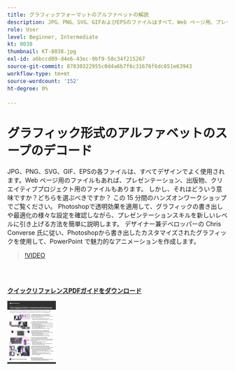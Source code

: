 ```yaml
---
title: グラフィックフォーマットのアルファベットの解読
description: JPG、PNG、SVG、GIFおよびEPSのファイルはすべて、Web ページ用、プレゼンテーション、出版物、クリエイティブプロジェクト用など、デザインでよく使用されます。 しかし、それはどういう意味ですか？どちらを選ぶべきですか？
role: User
level: Beginner, Intermediate
kt: 8038
thumbnail: KT-8038.jpg
exl-id: a6bccd09-d4e6-43ec-9bf9-58c34f215267
source-git-commit: 87830322955c0d4a6b7f6c31676f6dc651e63943
workflow-type: tm+mt
source-wordcount: '152'
ht-degree: 0%

---
```


# グラフィック形式のアルファベットのスープのデコード

JPG、PNG、SVG、GIF、EPSの各ファイルは、すべてデザインでよく使用されます。Web ページ用のファイルもあれば、プレゼンテーション、出版物、クリエイティブプロジェクト用のファイルもあります。 しかし、それはどういう意味ですか？どちらを選ぶべきですか？ この 15 分間のハンズオンワークショップでご覧ください。 Photoshopで透明効果を適用して、グラフィックの書き出しや最適化の様々な設定を確認しながら、プレゼンテーションスキルを新しいレベルに引き上げる方法を簡単に説明します。 デザイナー兼デベロッパーの Chris Converse 氏に従い、Photoshopから書き出したカスタマイズされたグラフィックを使用して、PowerPoint で魅力的なアニメーションを作成します。

>[!VIDEO](https://video.tv.adobe.com/v/333805?hidetitle=true)

<br> 

[**クイックリファレンスPDFガイドをダウンロード**](../quick-reference/Decodingthealphabetsoupofgraphicformats.pdf)

[![ クイックリファレンスガイドの最初のページの画像 ](assets/DecodingthealphabetsoupofgraphicformatsPage1.png)](../quick-reference/Decodingthealphabetsoupofgraphicformats.pdf)
